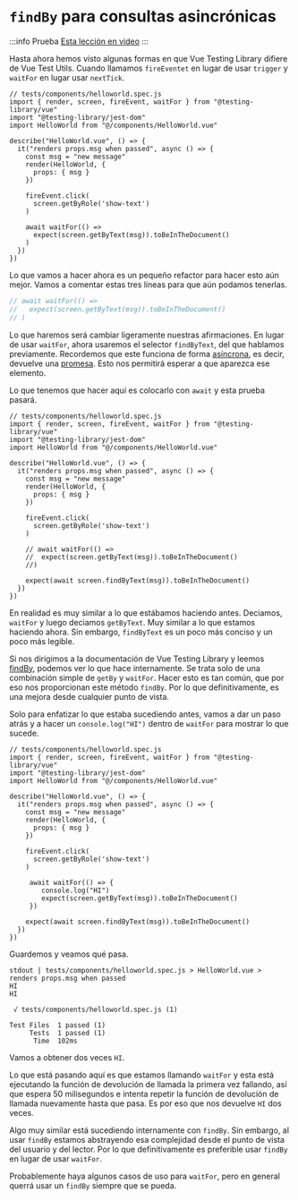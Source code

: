 # `findBy` para consultas asincrónicas

:::info Prueba
[Esta lección en video](https://www.youtube.com/watch?v=6UypB6LRysc&list=PLC2LZCNWKL9YdD4Z4V6guveajQoKN8rui&index=5)
:::

Hasta ahora hemos visto algunas formas en que Vue Testing Library difiere de Vue Test Utils. Cuando llamamos `fireEventet` en lugar de usar `trigger` y `waitFor` en lugar usar `nextTick`.

```js{13,14,17,18}
// tests/components/helloworld.spec.js
import { render, screen, fireEvent, waitFor } from "@testing-library/vue"
import "@testing-library/jest-dom"
import HelloWorld from "@/components/HelloWorld.vue"

describe("HelloWorld.vue", () => {
  it("renders props.msg when passed", async () => {
    const msg = "new message"    
    render(HelloWorld, {
      props: { msg }
    })

    fireEvent.click(
      screen.getByRole('show-text')
    )
    
    await waitFor(() =>
      expect(screen.getByText(msg)).toBeInTheDocument()
    )    
  })
}) 
```

Lo que vamos a hacer ahora es un pequeño refactor para hacer esto aún mejor. Vamos a comentar estas tres líneas para que aún podamos tenerlas.

```js
// await waitFor(() =>
//   expect(screen.getByText(msg)).toBeInTheDocument()
// )
```

Lo que haremos será cambiar ligeramente nuestras afirmaciones. En lugar de usar `waitFor`, ahora usaremos el selector `findByText`, del que hablamos previamente. Recordemos que este funciona de forma [asíncrona](https://developer.mozilla.org/en-US/docs/Glossary/Asynchronous), es decir, devuelve una [promesa](https://developer.mozilla.org/en/docs/Web/JavaScript/Reference/Global_Objects/Promise). Esto nos permitirá esperar a que aparezca ese elemento.

Lo que tenemos que hacer aquí es colocarlo con `await` y esta prueba pasará.


```js{22}
// tests/components/helloworld.spec.js
import { render, screen, fireEvent, waitFor } from "@testing-library/vue"
import "@testing-library/jest-dom"
import HelloWorld from "@/components/HelloWorld.vue"

describe("HelloWorld.vue", () => {
  it("renders props.msg when passed", async () => {
    const msg = "new message"
    render(HelloWorld, {
      props: { msg }
    })

    fireEvent.click(
      screen.getByRole('show-text')
    )
    
    // await waitFor(() =>
    //  expect(screen.getByText(msg)).toBeInTheDocument()
    //)

    expect(await screen.findByText(msg)).toBeInTheDocument()    
  })
}) 
```

En realidad es muy similar a lo que estábamos haciendo antes. Deciamos, `waitFor` y luego deciamos `getByText`. Muy similar a lo que estamos haciendo ahora. Sin embargo, `findByText` es un poco más conciso y un poco más legible.

Si nos dirigimos a la documentación de Vue Testing Library y leemos [findBy](https://testing-library.com/docs/dom-testing-library/api-async/#findby-queries), podemos ver lo que hace internamente. Se trata solo de una combinación simple de `getBy` y `waitFor`. Hacer esto es tan común, que por eso nos proporcionan este método `findBy`. Por lo que definitivamente, es una mejora desde cualquier punto de vista.

Solo para enfatizar lo que estaba sucediendo antes, vamos a dar un paso atrás y a hacer un `console.log("HI")` dentro de `waitFor` para mostrar lo que sucede.

```js{18,19,20,21}
// tests/components/helloworld.spec.js
import { render, screen, fireEvent, waitFor } from "@testing-library/vue"
import "@testing-library/jest-dom"
import HelloWorld from "@/components/HelloWorld.vue"

describe("HelloWorld.vue", () => {
  it("renders props.msg when passed", async () => {
    const msg = "new message"
    render(HelloWorld, {
      props: { msg }
    })

    fireEvent.click(
      screen.getByRole('show-text')
    )
    
     await waitFor(() => {
        console.log("HI")
        expect(screen.getByText(msg)).toBeInTheDocument()    
     })

    expect(await screen.findByText(msg)).toBeInTheDocument()    
  })
})
```

Guardemos y veamos qué pasa.

```
stdout | tests/components/helloworld.spec.js > HelloWorld.vue > renders props.msg when passed
HI
HI

 √ tests/components/helloworld.spec.js (1)

Test Files  1 passed (1)
     Tests  1 passed (1)
      Time  102ms
```

Vamos a obtener dos veces `HI`.

Lo que está pasando aquí es que estamos llamando `waitFor` y esta está ejecutando la función de devolución de llamada la primera vez fallando, así que espera 50 milisegundos e intenta repetir la función de devolución de llamada nuevamente hasta que pasa. Es por eso que nos devuelve `HI` dos veces.

Algo muy similar está sucediendo internamente con `findBy`. Sin embargo, al usar `findBy` estamos abstrayendo esa complejidad desde el punto de vista del usuario y del lector. Por lo que definitivamente es preferible usar `findBy` en lugar de usar `waitFor`.

Probablemente haya algunos casos de uso para `waitFor`, pero en general querrá usar un `findBy` siempre que se pueda. 





